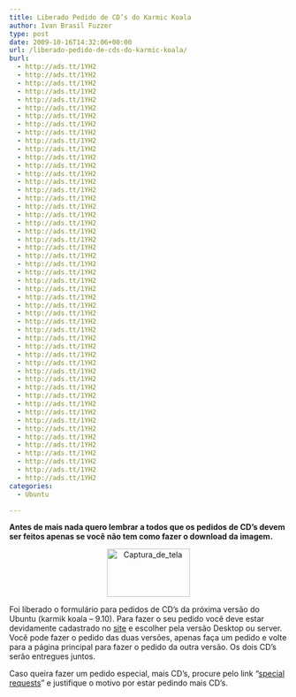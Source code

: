 ```yaml
---
title: Liberado Pedido de CD’s do Karmic Koala
author: Ivan Brasil Fuzzer
type: post
date: 2009-10-16T14:32:06+00:00
url: /liberado-pedido-de-cds-do-karmic-koala/
burl:
  - http://ads.tt/1YH2
  - http://ads.tt/1YH2
  - http://ads.tt/1YH2
  - http://ads.tt/1YH2
  - http://ads.tt/1YH2
  - http://ads.tt/1YH2
  - http://ads.tt/1YH2
  - http://ads.tt/1YH2
  - http://ads.tt/1YH2
  - http://ads.tt/1YH2
  - http://ads.tt/1YH2
  - http://ads.tt/1YH2
  - http://ads.tt/1YH2
  - http://ads.tt/1YH2
  - http://ads.tt/1YH2
  - http://ads.tt/1YH2
  - http://ads.tt/1YH2
  - http://ads.tt/1YH2
  - http://ads.tt/1YH2
  - http://ads.tt/1YH2
  - http://ads.tt/1YH2
  - http://ads.tt/1YH2
  - http://ads.tt/1YH2
  - http://ads.tt/1YH2
  - http://ads.tt/1YH2
  - http://ads.tt/1YH2
  - http://ads.tt/1YH2
  - http://ads.tt/1YH2
  - http://ads.tt/1YH2
  - http://ads.tt/1YH2
  - http://ads.tt/1YH2
  - http://ads.tt/1YH2
  - http://ads.tt/1YH2
  - http://ads.tt/1YH2
  - http://ads.tt/1YH2
  - http://ads.tt/1YH2
  - http://ads.tt/1YH2
  - http://ads.tt/1YH2
  - http://ads.tt/1YH2
  - http://ads.tt/1YH2
  - http://ads.tt/1YH2
  - http://ads.tt/1YH2
  - http://ads.tt/1YH2
  - http://ads.tt/1YH2
  - http://ads.tt/1YH2
  - http://ads.tt/1YH2
  - http://ads.tt/1YH2
  - http://ads.tt/1YH2
  - http://ads.tt/1YH2
  - http://ads.tt/1YH2
  - http://ads.tt/1YH2
categories:
  - Ubuntu

---
```

**Antes de mais nada quero lembrar a todos que os pedidos de CD&#8217;s devem ser feitos apenas se você não tem como fazer o download da imagem.**

<p style="text-align: center;">
  <a href="http://www.ubuntero.com.br/wp-content/uploads/2009/10/Captura_de_tela.png"><img class="aligncenter size-thumbnail wp-image-819" title="Captura_de_tela" src="http://www.ubuntero.com.br/wp-content/uploads/2009/10/Captura_de_tela-150x87.png" alt="Captura_de_tela" width="150" height="87" /></a>
</p>

Foi liberado o formulário para pedidos de CD&#8217;s da próxima versão do Ubuntu (karmik koala &#8211; 9.10). Para fazer o seu pedido você deve estar devidamente cadastrado no <a href="http://shipit.ubuntu.com" target="_blank">site</a> e escolher pela versão Desktop ou server. Você pode fazer o pedido das duas versões, apenas faça um pedido e volte para a página principal para fazer o pedido da outra versão. Os dois CD&#8217;s serão entregues juntos.

Caso queira fazer um pedido especial, mais CD&#8217;s, procure pelo link &#8220;<a href="https://shipit.ubuntu.com/specialrequest" target="_blank">special requests</a>&#8221; e justifique o motivo por estar pedindo mais CD&#8217;s.